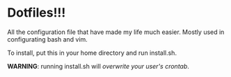 Dotfiles!!!
===========

All the configuration file that have made my life much easier. Mostly used in configurating bash and vim.

To install, put this in your home directory and run install.sh.

**WARNING**: running install.sh will *overwrite your user's crontab*.
